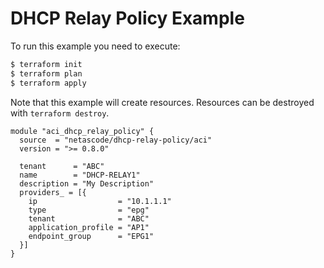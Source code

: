 <!-- BEGIN_TF_DOCS -->
# DHCP Relay Policy Example

To run this example you need to execute:

```bash
$ terraform init
$ terraform plan
$ terraform apply
```

Note that this example will create resources. Resources can be destroyed with `terraform destroy`.

```hcl
module "aci_dhcp_relay_policy" {
  source  = "netascode/dhcp-relay-policy/aci"
  version = ">= 0.8.0"

  tenant      = "ABC"
  name        = "DHCP-RELAY1"
  description = "My Description"
  providers_ = [{
    ip                  = "10.1.1.1"
    type                = "epg"
    tenant              = "ABC"
    application_profile = "AP1"
    endpoint_group      = "EPG1"
  }]
}
```
<!-- END_TF_DOCS -->